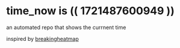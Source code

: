 # time_now is (( 1721487600949 ))

an automated repo that shows the currnent time

inspired by [breakingheatmap](https://github.com/breakingheatmap/breakingheatmap)